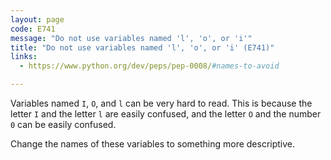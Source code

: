 ```yaml
---
layout: page
code: E741
message: "Do not use variables named 'l', 'o', or 'i'"
title: "Do not use variables named 'l', 'o', or 'i' (E741)"
links:
  - https://www.python.org/dev/peps/pep-0008/#names-to-avoid

---
```


Variables named `I`, `O`, and `l` can be very hard to read. This is because the letter `I` and the letter `l` are easily confused, and the letter `O` and the number `0` can be easily confused.

Change the names of these variables to something more descriptive.
